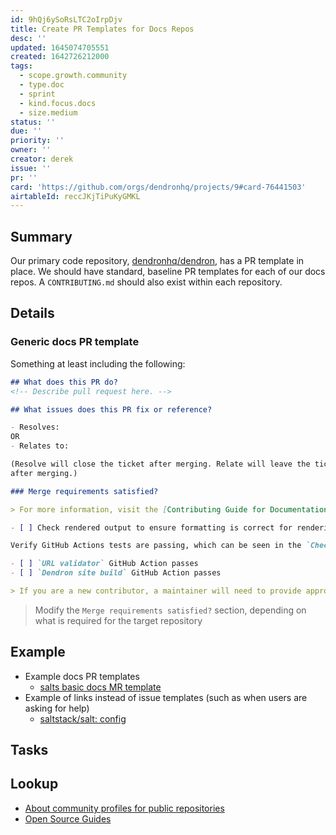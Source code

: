 ```yaml
---
id: 9hQj6ySoRsLTC2oIrpDjv
title: Create PR Templates for Docs Repos
desc: ''
updated: 1645074705551
created: 1642726212000
tags:
  - scope.growth.community
  - type.doc
  - sprint
  - kind.focus.docs
  - size.medium
status: ''
due: ''
priority: ''
owner: ''
creator: derek
issue: ''
pr: ''
card: 'https://github.com/orgs/dendronhq/projects/9#card-76441503'
airtableId: reccJKjTiPuKyGMKL
---
```


## Summary

Our primary code repository, [dendronhq/dendron](https://github.com/dendronhq/dendron), has a PR template in place. We should have standard, baseline PR templates for each of our docs repos. A `CONTRIBUTING.md` should also exist within each repository.

## Details

### Generic docs PR template

Something at least including the following:

```markdown
## What does this PR do?
<!-- Describe pull request here. -->

## What issues does this PR fix or reference?

- Resolves:
OR
- Relates to:

(Resolve will close the ticket after merging. Relate will leave the ticket open
after merging.)

### Merge requirements satisfied?

> For more information, visit the [Contributing Guide for Documentation](https://wiki.dendron.so/notes/b58801fc-43a9-4d42-a58b-eabc3e8538cb/)

- [ ] Check rendered output to ensure formatting is correct for renderings of wikilinks, note refs, tables, and images. `Dendron: Show Preview` can be used in your workspace to confirm the page renders as expected. Sometimes, `Dendron: Reload Index` needs to be ran if certain wikilinks aren't working as expected. (ignore this if contribution is made via the `Edit this page on GitHub` button from the published site)

Verify GitHub Actions tests are passing, which can be seen in the `Checks` tab of the PR:

- [ ] `URL validator` GitHub Action passes
- [ ] `Dendron site build` GitHub Action passes

> If you are a new contributor, a maintainer will need to provide approval for GitHub Actions to run on your PRs.
```

> Modify the `Merge requirements satisfied?` section, depending on what is required for the target repository

## Example

- Example docs PR templates
  - [salts basic docs MR template](https://gitlab.com/saltstack/open/docs/salt-user-guide/-/blob/master/.gitlab/merge_request_templates/salt-user-guide-merge-request.md)
- Example of links instead of issue templates (such as when users are asking for help)
  - [saltstack/salt: config](https://github.com/saltstack/salt/blob/master/.github/ISSUE_TEMPLATE/config.yml)

## Tasks


## Lookup
- [About community profiles for public repositories](https://docs.github.com/en/communities/setting-up-your-project-for-healthy-contributions/about-community-profiles-for-public-repositories)
- [Open Source Guides](https://opensource.guide/)
